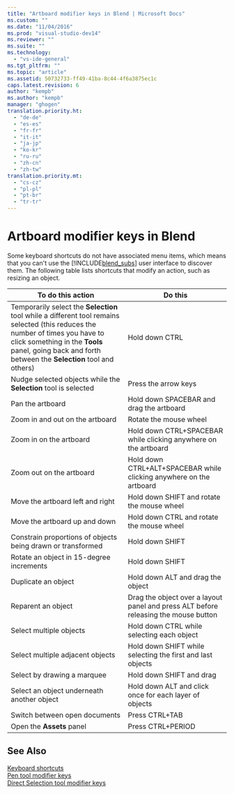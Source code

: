 ```yaml
---
title: "Artboard modifier keys in Blend | Microsoft Docs"
ms.custom: ""
ms.date: "11/04/2016"
ms.prod: "visual-studio-dev14"
ms.reviewer: ""
ms.suite: ""
ms.technology: 
  - "vs-ide-general"
ms.tgt_pltfrm: ""
ms.topic: "article"
ms.assetid: 50732733-ff49-41ba-8c44-4f6a3875ec1c
caps.latest.revision: 6
author: "kempb"
ms.author: "kempb"
manager: "ghogen"
translation.priority.ht: 
  - "de-de"
  - "es-es"
  - "fr-fr"
  - "it-it"
  - "ja-jp"
  - "ko-kr"
  - "ru-ru"
  - "zh-cn"
  - "zh-tw"
translation.priority.mt: 
  - "cs-cz"
  - "pl-pl"
  - "pt-br"
  - "tr-tr"
---
```

# Artboard modifier keys in Blend
Some keyboard shortcuts do not have associated menu items, which means that you can't use the [!INCLUDE[blend_subs](../debugger/includes/blend_subs_md.md)] user interface to discover them. The following table lists shortcuts that modify an action, such as resizing an object.  
  
|To do this action|Do this|  
|-----------------------|-------------|  
|Temporarily select the **Selection** tool while a different tool remains selected (this reduces the number of times you have to click something in the **Tools** panel, going back and forth between the **Selection** tool and others)|Hold down CTRL|  
|Nudge selected objects while the **Selection** tool is selected|Press the arrow keys|  
|Pan the artboard|Hold down SPACEBAR and drag the artboard|  
|Zoom in and out on the artboard|Rotate the mouse wheel|  
|Zoom in on the artboard|Hold down CTRL+SPACEBAR while clicking anywhere on the artboard|  
|Zoom out on the artboard|Hold down CTRL+ALT+SPACEBAR while clicking anywhere on the artboard|  
|Move the artboard left and right|Hold down SHIFT and rotate the mouse wheel|  
|Move the artboard up and down|Hold down CTRL and rotate the mouse wheel|  
|Constrain proportions of objects being drawn or transformed|Hold down SHIFT|  
|Rotate an object in 15-degree increments|Hold down SHIFT|  
|Duplicate an object|Hold down ALT and drag the object|  
|Reparent an object|Drag the object over a layout panel and press ALT before releasing the mouse button|  
|Select multiple objects|Hold down CTRL while selecting each object|  
|Select multiple adjacent objects|Hold down SHIFT while selecting the first and last objects|  
|Select by drawing a marquee|Hold down SHIFT and drag|  
|Select an object underneath another object|Hold down ALT and click once for each layer of objects|  
|Switch between open documents|Press CTRL+TAB|  
|Open the **Assets** panel|Press CTRL+PERIOD|  
  
## See Also  
 [Keyboard shortcuts](../designers/keyboard-shortcuts-in-blend.md)   
 [Pen tool modifier keys](../designers/pen-tool-modifier-keys-in-blend.md)   
 [Direct Selection tool modifier keys](../designers/direct-selection-tool-modifier-keys-in-blend.md)